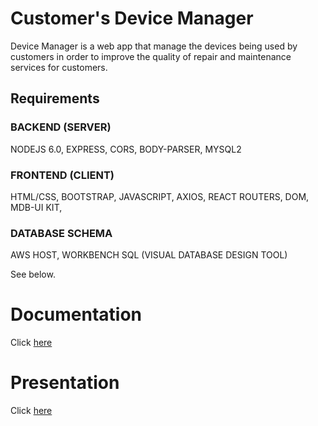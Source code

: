 # Customer's Device Manager
Device Manager is a web app that manage the devices being used by customers in order to improve the quality of repair and maintenance services for customers.
## Requirements
### BACKEND (SERVER)
NODEJS 6.0,
EXPRESS,
CORS,
BODY-PARSER,
MYSQL2
### FRONTEND (CLIENT)
HTML/CSS,
BOOTSTRAP,
JAVASCRIPT,
AXIOS,
REACT ROUTERS,
DOM,
MDB-UI KIT,
### DATABASE SCHEMA
AWS HOST,
WORKBENCH SQL (VISUAL DATABASE DESIGN TOOL)

See below.
# Documentation
Click [here](https://github.com/baona30/CopierManager/blob/main/157A_Report.docx)
# Presentation
Click [here](https://github.com/baona30/CopierManager/blob/main/CS-157A.pptx)
